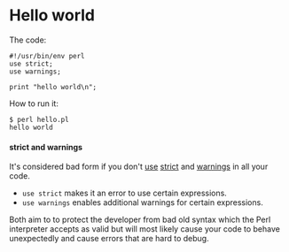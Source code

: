 # Hello world

The code:

    #!/usr/bin/env perl
    use strict;
    use warnings;
    
    print "hello world\n";

How to run it:

    $ perl hello.pl
    hello world

#### strict and warnings

It's considered bad form if you don't
[use](https://perldoc.perl.org/functions/use.html)
[strict](https://perldoc.perl.org/strict.html) and
[warnings](https://perldoc.perl.org/warnings.html) in all your code.

- `use strict` makes it an error to use certain expressions.
- `use warnings` enables additional warnings for certain expressions.

Both aim to to protect the developer from bad old syntax which
the Perl interpreter accepts as valid but will most likely cause your code
to behave unexpectedly and cause errors that are hard to debug.  

